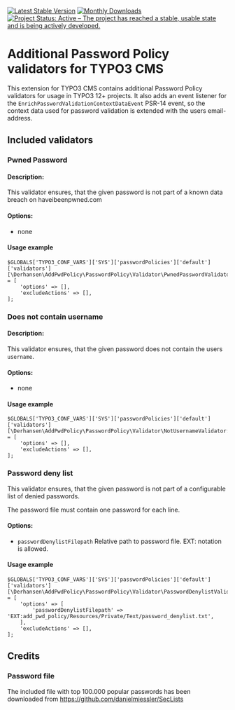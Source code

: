 [![Latest Stable Version](https://poser.pugx.org/derhansen/add_pwd_policy/v/stable)](https://packagist.org/packages/derhansen/sf_event_mgt)
[![Monthly Downloads](https://poser.pugx.org/derhansen/add_pwd_policy/d/monthly)](https://packagist.org/packages/derhansen/add_pwd_policy)
[![Project Status: Active – The project has reached a stable, usable state and is being actively developed.](https://www.repostatus.org/badges/latest/active.svg)](https://www.repostatus.org/#active)


# Additional Password Policy validators for TYPO3 CMS

This extension for TYPO3 CMS contains additional Password Policy validators for
usage in TYPO3 12+ projects. It also adds an event listener for the
`EnrichPasswordValidationContextDataEvent` PSR-14 event, so the context data
used for password validation is extended with the users email-address.

## Included validators

### Pwned Password

#### Description:

This validator ensures, that the given password is not part of a known data
breach on haveibeenpwned.com

#### Options:
* none

#### Usage example

```
$GLOBALS['TYPO3_CONF_VARS']['SYS']['passwordPolicies']['default']['validators'][\Derhansen\AddPwdPolicy\PasswordPolicy\Validator\PwnedPasswordValidator::class] = [
    'options' => [],
    'excludeActions' => [],
];
```

### Does not contain username

#### Description:

This validator ensures, that the given password does not contain the users `username`.

#### Options:
* none

#### Usage example

```
$GLOBALS['TYPO3_CONF_VARS']['SYS']['passwordPolicies']['default']['validators'][\Derhansen\AddPwdPolicy\PasswordPolicy\Validator\NotUsernameValidator::class] = [
    'options' => [],
    'excludeActions' => [],
];
```

### Password deny list

This validator ensures, that the given password is not part of a configurable
list of denied passwords.

The password file must contain one password for each line.

#### Options:
* `passwordDenylistFilepath` Relative path to password file. EXT: notation is allowed.

#### Usage example

```
$GLOBALS['TYPO3_CONF_VARS']['SYS']['passwordPolicies']['default']['validators'][\Derhansen\AddPwdPolicy\PasswordPolicy\Validator\PasswordDenylistValidator::class] = [
    'options' => [
        'passwordDenylistFilepath' => 'EXT:add_pwd_policy/Resources/Private/Text/password_denylist.txt',
    ],
    'excludeActions' => [],
];
```

## Credits

### Password file

The included file with top 100.000 popular passwords has been downloaded
from https://github.com/danielmiessler/SecLists
